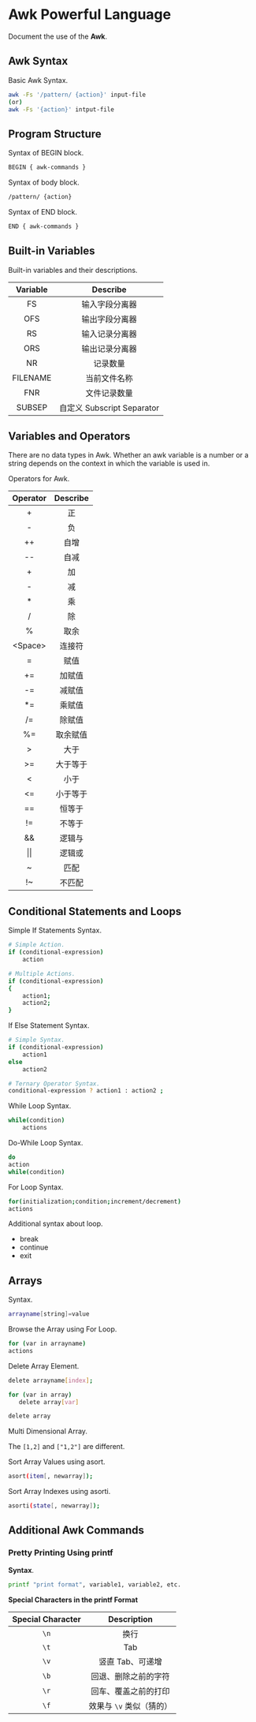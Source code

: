 # Awk Powerful Language

Document the use of the __Awk__.

## Awk Syntax

Basic Awk Syntax.

``` bash
awk -Fs '/pattern/ {action}' input-file
(or)
awk -Fs '{action}' intput-file
```

## Program Structure

Syntax of BEGIN block.

``` bash
BEGIN { awk-commands }
```

Syntax of body block.

``` bash
/pattern/ {action}
```

Syntax of END block.

``` bash
END { awk-commands }
```

## Built-in Variables

Built-in variables and their descriptions.

| Variable | Describe |
| :------: | :------: |
| FS | 输入字段分离器 |
| OFS | 输出字段分离器 |
| RS | 输入记录分离器 |
| ORS | 输出记录分离器 |
| NR | 记录数量 |
| FILENAME | 当前文件名称 |
| FNR | 文件记录数量 |
| SUBSEP | 自定义 Subscript Separator |

## Variables and Operators

There are no data types in Awk. Whether an awk variable is a number or a string depends on the context in which the variable is used in.

Operators for Awk.

| Operator  | Describe |
| :------:  | :------: |
| +         | 正       |
| -         | 负       |
| ++        | 自增     |
| --        | 自减     |
| +         | 加       |
| -         | 减       |
| *         | 乘       |
| /         | 除       |
| %         | 取余     |
| \<Space\> | 连接符   |
| =         | 赋值     |
| +=        | 加赋值   |
| -=        | 减赋值   |
| \*=       | 乘赋值   |
| /=        | 除赋值   |
| %=        | 取余赋值 |
| >         | 大于     |
| >=        | 大于等于 |
| <         | 小于     |
| <=        | 小于等于 |
| ==        | 恒等于   |
| !=        | 不等于   |
| &&        | 逻辑与   |
| \|\|      | 逻辑或   |
| ~         | 匹配     |
| !~        | 不匹配   |

## Conditional Statements and Loops

Simple If Statements Syntax.

``` bash
# Simple Action.
if (conditional-expression)
    action

# Multiple Actions.
if (conditional-expression)
{
    action1;
    action2;
}
```

If Else Statement Syntax.

``` bash
# Simple Syntax.
if (conditional-expression)
    action1
else
    action2

# Ternary Operator Syntax.
conditional-expression ? action1 : action2 ;
```

While Loop Syntax.

``` bash
while(condition)
    actions
```

Do-While Loop Syntax.

``` bash
do
action
while(condition)
```

For Loop Syntax.

``` bash
for(initialization;condition;increment/decrement)
actions
```

Additional syntax about loop.

- break
- continue
- exit

## Arrays

Syntax.

``` bash
arrayname[string]=value
```

Browse the Array using For Loop.

``` bash
for (var in arrayname)
actions
```

Delete Array Element.

``` bash
delete arrayname[index];

for (var in array)
   delete array[var]

delete array
```

Multi Dimensional Array.

The `[1,2]` and `["1,2"]` are different.

Sort Array Values using asort.

``` bash
asort(item[, newarray]);
```

Sort Array Indexes using asorti.

``` bash
asorti(state[, newarray]);
```

## Additional Awk Commands

### Pretty Printing Using printf

__Syntax__.

``` bash
printf "print format", variable1, variable2, etc.
```

__Special Characters in the printf Format__

| Special Character | Description |
| :---------------: | :---------: |
| `\n` | 换行 |
| `\t` | Tab |
| `\v` | 竖直 Tab、可递增 |
| `\b` | 回退、删除之前的字符 |
| `\r` | 回车、覆盖之前的打印 |
| `\f` | 效果与 `\v` 类似（猜的）|
